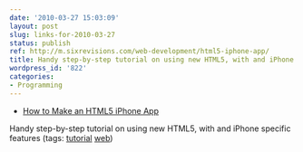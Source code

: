```yaml
---
date: '2010-03-27 15:03:09'
layout: post
slug: links-for-2010-03-27
status: publish
ref: http://m.sixrevisions.com/web-development/html5-iphone-app/
title: Handy step-by-step tutorial on using new HTML5, with and iPhone specific features
wordpress_id: '822'
categories:
- Programming
---
```


  * [How to Make an HTML5 iPhone App](http://m.sixrevisions.com/web-development/html5-iphone-app/)


Handy step-by-step tutorial on using new HTML5, with and iPhone specific features (tags: [tutorial](http://delicious.com/eob/tutorial) [web](http://delicious.com/eob/web))




